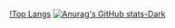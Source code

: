 [!Top Langs](https://github-readme-stats-8qpk-git-main-hirojinhos-projects.vercel.app/api/top-langs/?username=hirojinho&private=true&exclude_repo=github-readme-stats,hirojinho.github.io)
[![Anurag's GitHub stats-Dark](https://github-readme-stats-8qpk-git-main-hirojinhos-projects.vercel.app/api?username=hirojinho&private=true&show_icons=true&theme=dark#gh-dark-mode-only)](https://github.com/hirojinho/github-readme-stats#gh-dark-mode-only)
